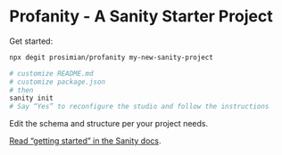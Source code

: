 # Profanity - A Sanity Starter Project

Get started:

```sh
npx degit prosimian/profanity my-new-sanity-project

# customize README.md
# customize package.json
# then
sanity init
# Say “Yes” to reconfigure the studio and follow the instructions
```

Edit the schema and structure per your project needs.

[Read “getting started” in the Sanity docs](https://www.sanity.io/docs/introduction/getting-started).
